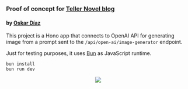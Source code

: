 ### Proof of concept for [Teller Novel blog](https://zenn.dev/p/tellernovel_inc)

#### by [Oskar Díaz](https://career.tellernovel.com/313494e3fec843c297d0033263d35942)

This project is a Hono app that connects to OpenAI API for generating image from a prompt sent to the `/api/open-ai/image-generator` endpoint.

Just for testing purposes, it uses [Bun](https://bun.sh/) as JavaScript runtime.

```
bun install
bun run dev
```


<p align="center">
  <img src="https://github.com/ikusuki/ai-love-open-ai/assets/4434945/9345b36b-6e72-4769-b0f6-7c312cee8ff8)https://github.com/ikusuki/ai-love-open-ai/assets/4434945/9345b36b-6e72-4769-b0f6-7c312cee8ff8" />

</p>

